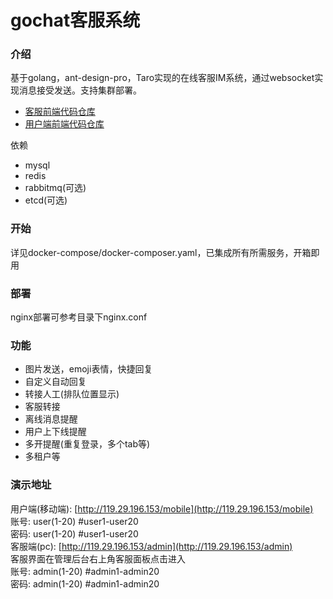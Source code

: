 # gochat客服系统

### 介绍
基于golang，ant-design-pro，Taro实现的在线客服IM系统，通过websocket实现消息接受发送。支持集群部署。
- [客服前端代码仓库](https://github.com/zjwshisb/service-frontend)
- [用户端前端代码仓库](https://github.com/zjwshisb/service-user) 

依赖
- mysql
- redis
- rabbitmq(可选)
- etcd(可选)

### 开始
详见docker-compose/docker-composer.yaml，已集成所有所需服务，开箱即用

### 部署
nginx部署可参考目录下nginx.conf

    
### 功能
- 图片发送，emoji表情，快捷回复
- 自定义自动回复
- 转接人工(排队位置显示)
- 客服转接
- 离线消息提醒
- 用户上下线提醒  
- 多开提醒(重复登录，多个tab等)
- 多租户等


### 演示地址
用户端(移动端): [http://119.29.196.153/mobile](http://119.29.196.153/mobile)  
账号: user(1-20) #user1-user20  
密码: user(1-20) #user1-user20  
客服端(pc): [http://119.29.196.153/admin](http://119.29.196.153/admin)  
客服界面在管理后台右上角客服面板点击进入   
账号: admin(1-20) #admin1-admin20  
密码: admin(1-20) #admin1-admin20  